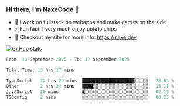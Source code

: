 ### Hi there, I'm NaxeCode 👋
- 🔭 I work on fullstack on webapps and make games on the side!
- ⚡ Fun fact: I very much enjoy potato chips
- 🔋 Checkout my site for more info: https://naxe.dev

[![GitHub stats](https://github-readme-stats.vercel.app/api?username=naxecode&theme=onedark)](https://naxe.dev)

<!--START_SECTION:waka-->

```csharp
From: 10 September 2025 - To: 17 September 2025

Total Time: 13 hrs 17 mins

TypeScript   12 hrs 20 mins  ███████████████████▓░░░░░   78.64 %
Other        2 hrs 24 mins   ████░░░░░░░░░░░░░░░░░░░░░   15.38 %
JavaScript   20 mins         ▓░░░░░░░░░░░░░░░░░░░░░░░░   02.15 %
TSConfig     2 mins          ░░░░░░░░░░░░░░░░░░░░░░░░░   00.25 %
```

<!--END_SECTION:waka-->



<!--
**NaxeCode/NaxeCode** is a ✨ _special_ ✨ repository because its `README.md` (this file) appears on your GitHub profile.

Here are some ideas to get you started:

- 🔭 I’m currently working on Web apps for indie games!
- 🌱 I’m currently mastering C#
- 👯 I’m looking to collaborate on ...
- 🤔 I’m looking for help with ...
- 💬 Ask me about ...
- 📫 How to reach me: ...
- 😄 Pronouns: ...
- ⚡ Fun fact: I love chips
-->
